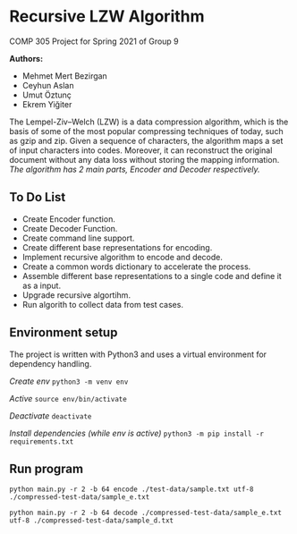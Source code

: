# Recursive LZW Algorithm

COMP 305 Project for Spring 2021 of Group 9

**Authors:**

 - Mehmet Mert Bezirgan
 - Ceyhun Aslan
 - Umut Öztunç
 - Ekrem Yiğiter

The Lempel-Ziv–Welch (LZW) is a data compression algorithm, which is the basis of some of the most popular compressing techniques of today, such as gzip and zip. Given a sequence of characters, the algorithm maps a set of input characters into codes. Moreover, it can reconstruct the original document without any data loss without storing the mapping information. *The algorithm has 2 main parts, Encoder and Decoder respectively.*

## To Do List

- Create Encoder function.
- Create Decoder Function.
- Create command line support.
- Create different base representations for encoding.
- Implement recursive algorithm to encode and decode.
- Create a common words dictionary to accelerate the process.
- Assemble different base representations to a single code and define it as a input.
- Upgrade recursive algortihm.
- Run algorith to collect data from test cases.

## Environment setup

The project is written with Python3 and uses a virtual environment for dependency handling.

*Create env* `python3 -m venv env`

*Active* `source env/bin/activate`

*Deactivate* `deactivate`

*Install dependencies (while env is active)* `python3 -m pip install -r requirements.txt`

## Run program

`python main.py -r 2 -b 64 encode ./test-data/sample.txt utf-8 ./compressed-test-data/sample_e.txt`

`python main.py -r 2 -b 64 decode ./compressed-test-data/sample_e.txt utf-8 ./compressed-test-data/sample_d.txt`
